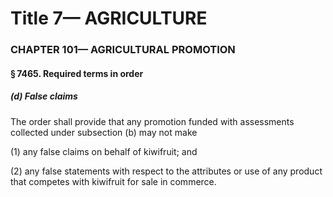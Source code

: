 
# Title 7— AGRICULTURE
### CHAPTER 101— AGRICULTURAL PROMOTION
#### § 7465. Required terms in order
##### (d) False claims

The order shall provide that any promotion funded with assessments collected under subsection (b) may not make

(1) any false claims on behalf of kiwifruit; and

(2) any false statements with respect to the attributes or use of any product that competes with kiwifruit for sale in commerce.

